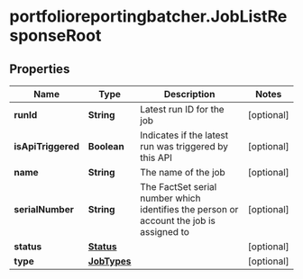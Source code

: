 # portfolioreportingbatcher.JobListResponseRoot

## Properties

Name | Type | Description | Notes
------------ | ------------- | ------------- | -------------
**runId** | **String** | Latest run ID for the job | [optional] 
**isApiTriggered** | **Boolean** | Indicates if the latest run was triggered by this API | [optional] 
**name** | **String** | The name of the job | [optional] 
**serialNumber** | **String** | The FactSet serial number which identifies the person or account the job is assigned to | [optional] 
**status** | [**Status**](Status.md) |  | [optional] 
**type** | [**JobTypes**](JobTypes.md) |  | [optional] 


